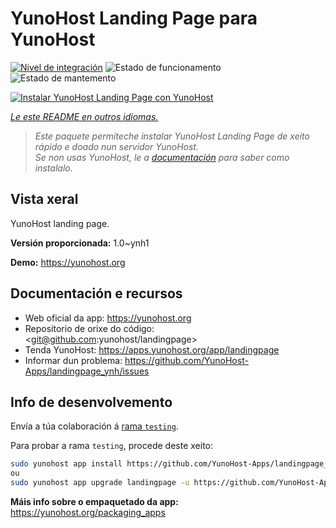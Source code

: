 <!--
NOTA: Este README foi creado automáticamente por <https://github.com/YunoHost/apps/tree/master/tools/readme_generator>
NON debe editarse manualmente.
-->

# YunoHost Landing Page para YunoHost

[![Nivel de integración](https://apps.yunohost.org/badge/integration/landingpage)](https://ci-apps.yunohost.org/ci/apps/landingpage/)
![Estado de funcionamento](https://apps.yunohost.org/badge/state/landingpage)
![Estado de mantemento](https://apps.yunohost.org/badge/maintained/landingpage)

[![Instalar YunoHost Landing Page con YunoHost](https://install-app.yunohost.org/install-with-yunohost.svg)](https://install-app.yunohost.org/?app=landingpage)

*[Le este README en outros idiomas.](./ALL_README.md)*

> *Este paquete permíteche instalar YunoHost Landing Page de xeito rápido e doado nun servidor YunoHost.*  
> *Se non usas YunoHost, le a [documentación](https://yunohost.org/install) para saber como instalalo.*

## Vista xeral

YunoHost landing page.

**Versión proporcionada:** 1.0~ynh1

**Demo:** <https://yunohost.org>
## Documentación e recursos

- Web oficial da app: <https://yunohost.org>
- Repositorio de orixe do código: <git@github.com:yunohost/landingpage>
- Tenda YunoHost: <https://apps.yunohost.org/app/landingpage>
- Informar dun problema: <https://github.com/YunoHost-Apps/landingpage_ynh/issues>

## Info de desenvolvemento

Envía a túa colaboración á [rama `testing`](https://github.com/YunoHost-Apps/landingpage_ynh/tree/testing).

Para probar a rama `testing`, procede deste xeito:

```bash
sudo yunohost app install https://github.com/YunoHost-Apps/landingpage_ynh/tree/testing --debug
ou
sudo yunohost app upgrade landingpage -u https://github.com/YunoHost-Apps/landingpage_ynh/tree/testing --debug
```

**Máis info sobre o empaquetado da app:** <https://yunohost.org/packaging_apps>
